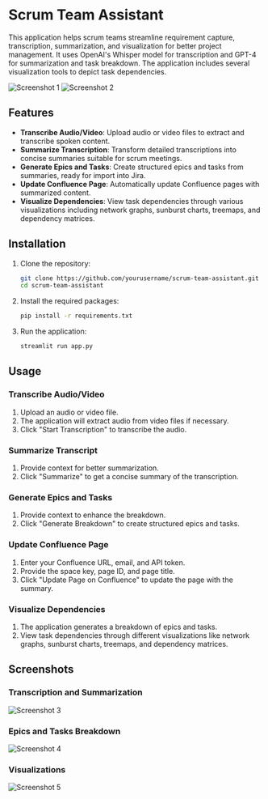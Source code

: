 
# Scrum Team Assistant

This application helps scrum teams streamline requirement capture, transcription, summarization, and visualization for better project management. It uses OpenAI's Whisper model for transcription and GPT-4 for summarization and task breakdown. The application includes several visualization tools to depict task dependencies.

![Screenshot 1](screenshots/screenshot1.png)
![Screenshot 2](screenshots/screenshot2.png)

## Features

- **Transcribe Audio/Video**: Upload audio or video files to extract and transcribe spoken content.
- **Summarize Transcription**: Transform detailed transcriptions into concise summaries suitable for scrum meetings.
- **Generate Epics and Tasks**: Create structured epics and tasks from summaries, ready for import into Jira.
- **Update Confluence Page**: Automatically update Confluence pages with summarized content.
- **Visualize Dependencies**: View task dependencies through various visualizations including network graphs, sunburst charts, treemaps, and dependency matrices.

## Installation

1. Clone the repository:
    ```bash
    git clone https://github.com/yourusername/scrum-team-assistant.git
    cd scrum-team-assistant
    ```

2. Install the required packages:
    ```bash
    pip install -r requirements.txt
    ```

3. Run the application:
    ```bash
    streamlit run app.py
    ```

## Usage

### Transcribe Audio/Video

1. Upload an audio or video file.
2. The application will extract audio from video files if necessary.
3. Click "Start Transcription" to transcribe the audio.

### Summarize Transcript

1. Provide context for better summarization.
2. Click "Summarize" to get a concise summary of the transcription.

### Generate Epics and Tasks

1. Provide context to enhance the breakdown.
2. Click "Generate Breakdown" to create structured epics and tasks.

### Update Confluence Page

1. Enter your Confluence URL, email, and API token.
2. Provide the space key, page ID, and page title.
3. Click "Update Page on Confluence" to update the page with the summary.

### Visualize Dependencies

1. The application generates a breakdown of epics and tasks.
2. View task dependencies through different visualizations like network graphs, sunburst charts, treemaps, and dependency matrices.

## Screenshots

### Transcription and Summarization
![Screenshot 3](screenshots/screenshot3.png)

### Epics and Tasks Breakdown
![Screenshot 4](screenshots/screenshot4.png)

### Visualizations
![Screenshot 5](screenshots/screenshot5.png)


